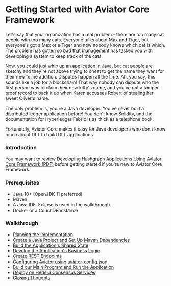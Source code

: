 Getting Started with Aviator Core Framework
===========================================

Let's say that your organization has a real problem - there are too many cat people with too many cats.  Everyone talks about Max and Tiger, but everyone's got a Max or a Tiger and now nobody knows which cat is which.  The problem has gotten so bad that management has tasked you with developing a system to keep track of the cats.

Now, you could just whip up an application in Java, but cat people are sketchy and they're not above trying to cheat to get the name they want for their new feline addition.  Disputes happen all the time.  Ah, you say, this sounds like a job for a blockchain!  That way nobody can dispute who the first person was to claim their new kitty's name, and you've got a tamper-proof record to back it up when Karen accusses Robert of stealing her sweet Oliver's name.

The only problem is, you're a Java developer.  You've never built a distributed ledger application before!  You don't know Solidity, and the documentation for Hyperledger Fabric is as thick as a telephone book.

Fortunately, Aviator Core makes it easy for Java developers who don't know much about DLT to build DLT applications. 

### Introduction

You may want to review [Developing Hashgraph Applications Using Aviator Core Framework (PDF)](docs/presentation.pdf) before getting started if you're new to Aviator Core Framework.

### Prerequisites
* Java 10+ (OpenJDK 11 preferred)
* Maven
* A Java IDE.  Eclipse is used in the walkthrough.
* Docker or a CouchDB instance

### Walkthrough
* [Planning the Implementation](Planning.md)
* [Create a Java Project and Set Up Maven Dependencies](Maven.md)
* [Build the Application's Shared State](SharedState.md)
* [Develop the Application's Business Logic](BusinessLogic.md)
* [Create REST Endpoints](RESTEndpoints.md)
* [Configuring Aviator using aviator-config.json](Config.md)
* [Build our Main Program and Run the Application](Main.md)
* [Deploy on Hedera Consensus Services](DeployHCS.md)
* [Closing Thoughts](Closing.md)
